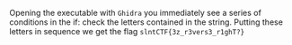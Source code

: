 Opening the executable with `Ghidra` you immediately see a series of conditions in the if: check the letters contained in the string.
Putting these letters in sequence we get the flag `slntCTF{3z_r3vers3_r1ghT?}`
